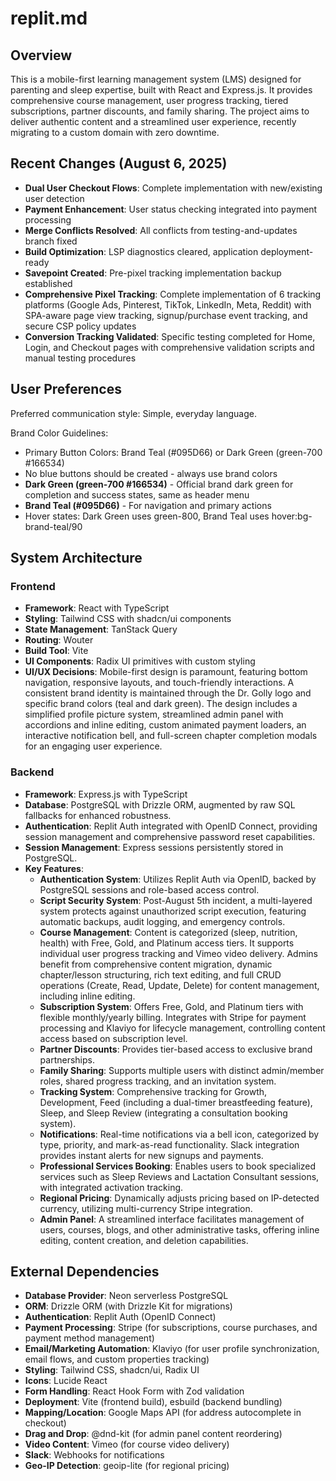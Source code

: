 # replit.md

## Overview

This is a mobile-first learning management system (LMS) designed for parenting and sleep expertise, built with React and Express.js. It provides comprehensive course management, user progress tracking, tiered subscriptions, partner discounts, and family sharing. The project aims to deliver authentic content and a streamlined user experience, recently migrating to a custom domain with zero downtime.

## Recent Changes (August 6, 2025)
- **Dual User Checkout Flows**: Complete implementation with new/existing user detection
- **Payment Enhancement**: User status checking integrated into payment processing  
- **Merge Conflicts Resolved**: All conflicts from testing-and-updates branch fixed
- **Build Optimization**: LSP diagnostics cleared, application deployment-ready
- **Savepoint Created**: Pre-pixel tracking implementation backup established
- **Comprehensive Pixel Tracking**: Complete implementation of 6 tracking platforms (Google Ads, Pinterest, TikTok, LinkedIn, Meta, Reddit) with SPA-aware page view tracking, signup/purchase event tracking, and secure CSP policy updates
- **Conversion Tracking Validated**: Specific testing completed for Home, Login, and Checkout pages with comprehensive validation scripts and manual testing procedures

## User Preferences

Preferred communication style: Simple, everyday language.

Brand Color Guidelines:
- Primary Button Colors: Brand Teal (#095D66) or Dark Green (green-700 #166534)
- No blue buttons should be created - always use brand colors
- **Dark Green (green-700 #166534)** - Official brand dark green for completion and success states, same as header menu
- **Brand Teal (#095D66)** - For navigation and primary actions
- Hover states: Dark Green uses green-800, Brand Teal uses hover:bg-brand-teal/90

## System Architecture

### Frontend
- **Framework**: React with TypeScript
- **Styling**: Tailwind CSS with shadcn/ui components
- **State Management**: TanStack Query
- **Routing**: Wouter
- **Build Tool**: Vite
- **UI Components**: Radix UI primitives with custom styling
- **UI/UX Decisions**: Mobile-first design is paramount, featuring bottom navigation, responsive layouts, and touch-friendly interactions. A consistent brand identity is maintained through the Dr. Golly logo and specific brand colors (teal and dark green). The design includes a simplified profile picture system, streamlined admin panel with accordions and inline editing, custom animated payment loaders, an interactive notification bell, and full-screen chapter completion modals for an engaging user experience.

### Backend
- **Framework**: Express.js with TypeScript
- **Database**: PostgreSQL with Drizzle ORM, augmented by raw SQL fallbacks for enhanced robustness.
- **Authentication**: Replit Auth integrated with OpenID Connect, providing session management and comprehensive password reset capabilities.
- **Session Management**: Express sessions persistently stored in PostgreSQL.
- **Key Features**:
    - **Authentication System**: Utilizes Replit Auth via OpenID, backed by PostgreSQL sessions and role-based access control.
    - **Script Security System**: Post-August 5th incident, a multi-layered system protects against unauthorized script execution, featuring automatic backups, audit logging, and emergency controls.
    - **Course Management**: Content is categorized (sleep, nutrition, health) with Free, Gold, and Platinum access tiers. It supports individual user progress tracking and Vimeo video delivery. Admins benefit from comprehensive content migration, dynamic chapter/lesson structuring, rich text editing, and full CRUD operations (Create, Read, Update, Delete) for content management, including inline editing.
    - **Subscription System**: Offers Free, Gold, and Platinum tiers with flexible monthly/yearly billing. Integrates with Stripe for payment processing and Klaviyo for lifecycle management, controlling content access based on subscription level.
    - **Partner Discounts**: Provides tier-based access to exclusive brand partnerships.
    - **Family Sharing**: Supports multiple users with distinct admin/member roles, shared progress tracking, and an invitation system.
    - **Tracking System**: Comprehensive tracking for Growth, Development, Feed (including a dual-timer breastfeeding feature), Sleep, and Sleep Review (integrating a consultation booking system).
    - **Notifications**: Real-time notifications via a bell icon, categorized by type, priority, and mark-as-read functionality. Slack integration provides instant alerts for new signups and payments.
    - **Professional Services Booking**: Enables users to book specialized services such as Sleep Reviews and Lactation Consultant sessions, with integrated activation tracking.
    - **Regional Pricing**: Dynamically adjusts pricing based on IP-detected currency, utilizing multi-currency Stripe integration.
    - **Admin Panel**: A streamlined interface facilitates management of users, courses, blogs, and other administrative tasks, offering inline editing, content creation, and deletion capabilities.

## External Dependencies

- **Database Provider**: Neon serverless PostgreSQL
- **ORM**: Drizzle ORM (with Drizzle Kit for migrations)
- **Authentication**: Replit Auth (OpenID Connect)
- **Payment Processing**: Stripe (for subscriptions, course purchases, and payment method management)
- **Email/Marketing Automation**: Klaviyo (for user profile synchronization, email flows, and custom properties tracking)
- **Styling**: Tailwind CSS, shadcn/ui, Radix UI
- **Icons**: Lucide React
- **Form Handling**: React Hook Form with Zod validation
- **Deployment**: Vite (frontend build), esbuild (backend bundling)
- **Mapping/Location**: Google Maps API (for address autocomplete in checkout)
- **Drag and Drop**: @dnd-kit (for admin panel content reordering)
- **Video Content**: Vimeo (for course video delivery)
- **Slack**: Webhooks for notifications
- **Geo-IP Detection**: geoip-lite (for regional pricing)